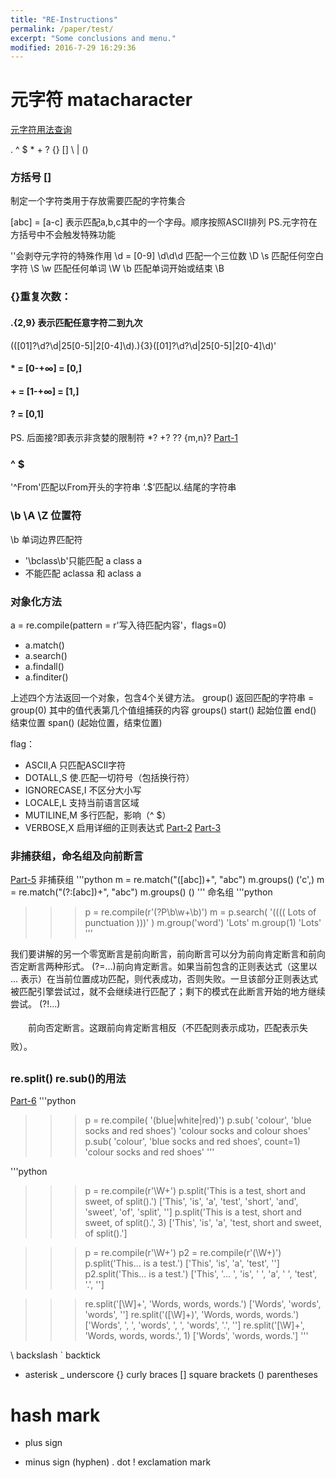 ```yaml
---
title: "RE-Instructions"
permalink: /paper/test/
excerpt: "Some conclusions and menu."
modified: 2016-7-29 16:29:36
---
```


# 元字符 matacharacter
[元字符用法查询](http://bbs.fishc.com/forum.php?mod=viewthread&tid=57691&extra=page%3D1%26filter%3Dtypeid%26typeid%3D403)

. ^ $ * + ? {} [] \ | ()

### 方括号  [] 
制定一个字符类用于存放需要匹配的字符集合

[abc] = [a-c] 表示匹配a,b,c其中的一个字母。顺序按照ASCⅡ排列
PS.元字符在方括号中不会触发特殊功能

'\'会剥夺元字符的特殊作用
\d = [0-9] \d\d\d 匹配一个三位数
\D
\s 匹配任何空白字符
\S
\w 匹配任何单词
\W
\b 匹配单词开始或结束
\B

### {}重复次数：
#### .{2,9} 表示匹配任意字符二到九次

(([01]?\d?\d|25[0-5]|2[0-4]\d)\.){3}([01]?\d?\d|25[0-5]|2[0-4]\d)'

#### * = [0-+∞] = [0,]
#### + = [1-+∞] = [1,]
#### ? = [0,1]
PS. 后面接?即表示非贪婪的限制符 *? +? ?? {m,n}?
[Part-1](http://bbs.fishc.com/forum.php?mod=viewthread&tid=57073&extra=page%3D1%26filter%3Dtypeid%26typeid%3D403)

### ^  $
'^From'匹配以From开头的字符串
‘\.$’匹配以.结尾的字符串

### \b \A \Z 位置符
\b 单词边界匹配符
- '\bclass\b'只能匹配 a class a
- 不能匹配 aclassa 和 aclass a 

### 对象化方法
a = re.compile(pattern = r'写入待匹配内容'，flags=0)
- a.match()
- a.search()
- a.findall()
- a.finditer()

上述四个方法返回一个对象，包含4个关键方法。
group() 返回匹配的字符串 = group(0) 其中的值代表第几个值组捕获的内容
groups()
start() 起始位置
end()   结束位置
span()  (起始位置，结束位置)

flag：
- ASCII,A         只匹配ASCII字符
- DOTALL,S        使.匹配一切符号（包括换行符）
- IGNORECASE,I    不区分大小写
- LOCALE,L        支持当前语言区域
- MUTILINE,M      多行匹配，影响（^ $）
- VERBOSE,X       启用详细的正则表达式
[Part-2](http://bbs.fishc.com/thread-57188-1-1.html)
[Part-3](http://bbs.fishc.com/thread-57207-1-1.html)

### 非捕获组，命名组及向前断言
[Part-5](http://bbs.fishc.com/thread-57317-1-1.html)
非捕获组
'''python
m = re.match("([abc])+", "abc")
m.groups()
('c',)
m = re.match("(?:[abc])+", "abc")
m.groups()
()
'''
命名组
'''python
>>> p = re.compile(r'(?P<word>\b\w+\b)')
>>> m = p.search( '(((( Lots of punctuation )))' )
>>> m.group('word')
'Lots'
>>> m.group(1)
'Lots'
'''

我们要讲解的另一个零宽断言是前向断言，前向断言可以分为前向肯定断言和前向否定断言两种形式。
(?=...)前向肯定断言。如果当前包含的正则表达式（这里以 ... 表示）在当前位置成功匹配，则代表成功，否则失败。一旦该部分正则表达式被匹配引擎尝试过，就不会继续进行匹配了；剩下的模式在此断言开始的地方继续尝试。
(?!...)<p style="line-height:30px;text-indent:2em;text-align:left">前向否定断言。这跟前向肯定断言相反（不匹配则表示成功，匹配表示失败）。</p>

### re.split() re.sub()的用法
[Part-6](http://bbs.fishc.com/thread-57362-1-1.html)
'''python
>>> p = re.compile( '(blue|white|red)')
>>> p.sub( 'colour', 'blue socks and red shoes')
'colour socks and colour shoes'
>>> p.sub( 'colour', 'blue socks and red shoes', count=1)
'colour socks and red shoes'
'''

'''python
>>> p = re.compile(r'\W+')
>>> p.split('This is a test, short and sweet, of split().')
['This', 'is', 'a', 'test', 'short', 'and', 'sweet', 'of', 'split', '']
>>> p.split('This is a test, short and sweet, of split().', 3)
['This', 'is', 'a', 'test, short and sweet, of split().']

>>> p = re.compile(r'\W+')
>>> p2 = re.compile(r'(\W+)')
>>> p.split('This... is a test.')
['This', 'is', 'a', 'test', '']
>>> p2.split('This... is a test.')
['This', '... ', 'is', ' ', 'a', ' ', 'test', '.', '']

>>> re.split('[\W]+', 'Words, words, words.')
['Words', 'words', 'words', '']
>>> re.split('([\W]+)', 'Words, words, words.')
['Words', ', ', 'words', ', ', 'words', '.', '']
>>> re.split('[\W]+', 'Words, words, words.', 1)
['Words', 'words, words.']
'''

\ backslash
` backtick
* asterisk
_ underscore
{} curly braces
[] square brackets
() parentheses
# hash mark
+ plus sign
- minus sign (hyphen)
. dot
! exclamation mark
